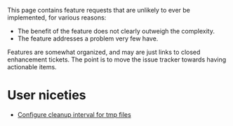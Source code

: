 This page contains feature requests that are unlikely to ever be implemented, for various reasons:
  - The benefit of the feature does not clearly outweigh the complexity.
  - The feature addresses a problem very few have.

Features are somewhat organized, and may are just links to closed enhancement tickets.  The point is to move the issue tracker towards having actionable items.

# User niceties

  - [Configure cleanup interval for tmp files](https://github.com/bcpierce00/unison/issues/837)
